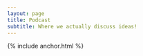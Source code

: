 ```yaml
---
layout: page
title: Podcast
subtitle: Where we actually discuss ideas! 
---
```


{% include anchor.html %}



